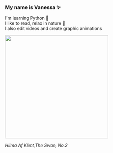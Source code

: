 ### My name is Vanessa ✨

<!--
**vanessa-rocha-s/vanessa-rocha-s** is a ✨ _special_ ✨ repository because its `README.md` (this file) appears on your GitHub profile.
-->


<div>I'm learning Python 🐍</div>  
 <div> I like to read, relax in nature 🍃 </div>
<div>I also edit videos and create graphic animations </div>  

<p>
</p>
 <img height="335em" src="https://www.cultura.sp.gov.br/wp-content/uploads/2018/01/af-Klint-Hilm_Svanen-971x980-1.jpg"/>

<i>Hilma Af Klimt,The Swan, No.2</i>
